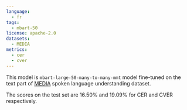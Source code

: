 ```yaml
---
language: 
  - fr
tags:
  - mbart-50
license: apache-2.0
datasets:
  - MEDIA
metrics:
  - cer
  - cver
---
```


This model is `mbart-large-50-many-to-many-mmt` model fine-tuned on the text part of [MEDIA](https://catalogue.elra.info/en-us/repository/browse/ELRA-S0272/) spoken language understanding dataset.

The scores on the test set are 16.50% and 19.09% for CER and CVER respectively.
